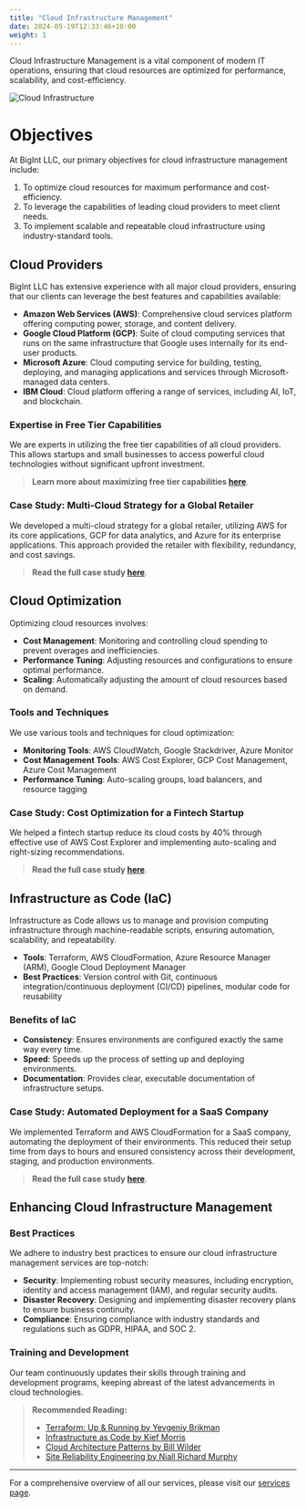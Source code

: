 ```yaml
---
title: "Cloud Infrastructure Management"
date: 2024-05-19T12:33:46+10:00
weight: 1
---
```


Cloud Infrastructure Management is a vital component of modern IT operations, ensuring that cloud resources are optimized for performance, scalability, and cost-efficiency.

![Cloud Infrastructure](/bigint.us/images/services/BigInt_cloud_infra.png)

# Objectives

At BigInt LLC, our primary objectives for cloud infrastructure management include:

1. To optimize cloud resources for maximum performance and cost-efficiency.
2. To leverage the capabilities of leading cloud providers to meet client needs.
3. To implement scalable and repeatable cloud infrastructure using industry-standard tools.

## Cloud Providers

BigInt LLC has extensive experience with all major cloud providers, ensuring that our clients can leverage the best features and capabilities available:

- **Amazon Web Services (AWS)**: Comprehensive cloud services platform offering computing power, storage, and content delivery.
- **Google Cloud Platform (GCP)**: Suite of cloud computing services that runs on the same infrastructure that Google uses internally for its end-user products.
- **Microsoft Azure**: Cloud computing service for building, testing, deploying, and managing applications and services through Microsoft-managed data centers.
- **IBM Cloud**: Cloud platform offering a range of services, including AI, IoT, and blockchain.

### Expertise in Free Tier Capabilities

We are experts in utilizing the free tier capabilities of all cloud providers. This allows startups and small businesses to access powerful cloud technologies without significant upfront investment.

> **Learn more about maximizing free tier capabilities [here](#)**.

### Case Study: Multi-Cloud Strategy for a Global Retailer

We developed a multi-cloud strategy for a global retailer, utilizing AWS for its core applications, GCP for data analytics, and Azure for its enterprise applications. This approach provided the retailer with flexibility, redundancy, and cost savings.

> **Read the full case study [here](#)**.

## Cloud Optimization

Optimizing cloud resources involves:

- **Cost Management**: Monitoring and controlling cloud spending to prevent overages and inefficiencies.
- **Performance Tuning**: Adjusting resources and configurations to ensure optimal performance.
- **Scaling**: Automatically adjusting the amount of cloud resources based on demand.

### Tools and Techniques

We use various tools and techniques for cloud optimization:

- **Monitoring Tools**: AWS CloudWatch, Google Stackdriver, Azure Monitor
- **Cost Management Tools**: AWS Cost Explorer, GCP Cost Management, Azure Cost Management
- **Performance Tuning**: Auto-scaling groups, load balancers, and resource tagging

### Case Study: Cost Optimization for a Fintech Startup

We helped a fintech startup reduce its cloud costs by 40% through effective use of AWS Cost Explorer and implementing auto-scaling and right-sizing recommendations.

> **Read the full case study [here](#)**.

## Infrastructure as Code (IaC)

Infrastructure as Code allows us to manage and provision computing infrastructure through machine-readable scripts, ensuring automation, scalability, and repeatability.

- **Tools**: Terraform, AWS CloudFormation, Azure Resource Manager (ARM), Google Cloud Deployment Manager
- **Best Practices**: Version control with Git, continuous integration/continuous deployment (CI/CD) pipelines, modular code for reusability

### Benefits of IaC

- **Consistency**: Ensures environments are configured exactly the same way every time.
- **Speed**: Speeds up the process of setting up and deploying environments.
- **Documentation**: Provides clear, executable documentation of infrastructure setups.

### Case Study: Automated Deployment for a SaaS Company

We implemented Terraform and AWS CloudFormation for a SaaS company, automating the deployment of their environments. This reduced their setup time from days to hours and ensured consistency across their development, staging, and production environments.

> **Read the full case study [here](#)**.

## Enhancing Cloud Infrastructure Management

### Best Practices

We adhere to industry best practices to ensure our cloud infrastructure management services are top-notch:

- **Security**: Implementing robust security measures, including encryption, identity and access management (IAM), and regular security audits.
- **Disaster Recovery**: Designing and implementing disaster recovery plans to ensure business continuity.
- **Compliance**: Ensuring compliance with industry standards and regulations such as GDPR, HIPAA, and SOC 2.

### Training and Development

Our team continuously updates their skills through training and development programs, keeping abreast of the latest advancements in cloud technologies.

> **Recommended Reading:**
> - [Terraform: Up & Running by Yevgeniy Brikman](https://amzn.to/3k5f5Ek)
> - [Infrastructure as Code by Kief Morris](https://amzn.to/3k5y5B6)
> - [Cloud Architecture Patterns by Bill Wilder](https://amzn.to/3k7x1lX)
> - [Site Reliability Engineering by Niall Richard Murphy](https://amzn.to/3eyz3xt)


---


For a comprehensive overview of all our services, please visit our [services page](/bigint.us/services/).
